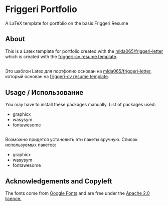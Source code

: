 # Friggeri Portfolio

A LaTeX template for portfolio on the basis Friggeri Resume


## About

This is a Latex template for portfolio created with the [mlda065/friggeri-letter](https://github.com/mlda065/friggeri-letter) which is created with the [friggeri-cv resume template](http://www.latextemplates.com/template/friggeri-resume-cv).
## 
Это шаблон Latex для портфолио основан на [mlda065/friggeri-letter](https://github.com/mlda065/friggeri-letter), который основан на [friggeri-cv resume template](http://www.latextemplates.com/template/friggeri-resume-cv).


## Usage / Использование

You may have to install these packages manually. List of packages used:
* graphicx
* wasysym
* fontawesome
##
Возможно придется установить эти пакеты вручную. Список используемых пакетов:
* graphicx
* wasysym
* fontawesome


## Acknowledgements and Copyleft

The fonts come from [Google Fonts](https://www.google.com/fonts/specimen/Roboto) and are free under the [Apache 2.0 licence.](http://www.apache.org/licenses/LICENSE-2.0.html)
